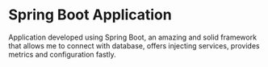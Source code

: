 # Spring Boot Application

Application developed using Spring Boot, an amazing and solid framework that allows me to connect with database, offers injecting services, 
provides metrics and configuration fastly. 

